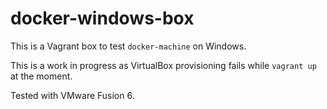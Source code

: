 # docker-windows-box

This is a Vagrant box to test `docker-machine` on Windows.

This is a work in progress as VirtualBox provisioning fails while `vagrant up` at the moment.

Tested with VMware Fusion 6.
